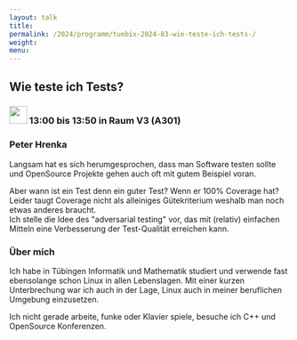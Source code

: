 ```yaml
---
layout: talk
title:
permalink: /2024/programm/tuebix-2024-83-wie-teste-ich-tests-/
weight:
menu:
---
```

## Wie teste ich Tests?

### <img height = "32" src="../../../images/talk.svg"> 13:00 bis 13:50 in Raum V3 (A301)

### Peter Hrenka

Langsam hat es sich herumgesprochen, dass man Software testen sollte und OpenSource Projekte gehen auch oft mit gutem Beispiel voran.

Aber wann ist ein Test denn ein guter Test? Wenn er 100% Coverage hat?  
Leider taugt Coverage nicht als alleiniges Gütekriterium weshalb man noch etwas anderes braucht.  
Ich stelle die Idee des "adversarial testing" vor, das mit (relativ) einfachen Mitteln eine Verbesserung der Test-Qualität erreichen kann.

### Über mich

Ich habe in Tübingen Informatik und Mathematik studiert und verwende fast ebensolange schon Linux in allen Lebenslagen. Mit einer kurzen Unterbrechung war ich auch in der Lage, Linux auch in meiner beruflichen Umgebung einzusetzen.

Ich nicht gerade arbeite, funke oder Klavier spiele, besuche ich C++ und OpenSource Konferenzen.

